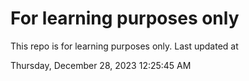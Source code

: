 # For learning purposes only
This repo is for learning purposes only.
Last updated at

Thursday, December 28, 2023 12:25:45 AM

